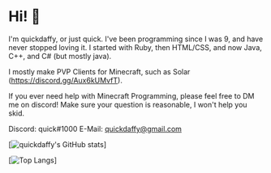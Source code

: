 # Hi! 👋

I'm quickdaffy, or just quick. I've been programming since I was 9, and have never stopped loving it.
I started with Ruby, then HTML/CSS, and now Java, C++, and C# (but mostly java).

I mostly make PVP Clients for Minecraft, such as Solar (https://discord.gg/Aux6kUMvfT).

If you ever need help with Minecraft Programming, please feel free to DM me on discord! Make sure your question is reasonable, I won't help you skid. 

Discord: quick#1000
E-Mail: quickdaffy@gmail.com

[![quickdaffy's GitHub stats](https://github-readme-stats.vercel.app/api?username=quickdaffy&show_icons=true&theme=vision-friendly-dark)]


[![Top Langs](https://github-readme-stats.vercel.app/api/top-langs/?username=quickdaffy&theme=vision-friendly-dark)]
